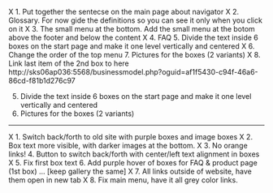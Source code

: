 X 1. Put together the sentecse on the main page about navigator
X 2. Glossary. For now gide the definitions so you can see it only when you click on it
X 3. The small menu at the bottom. Add the small menu at the botom above the footer and below the content
X 4. FAQ
5. Divide the text inside 6 boxes on the start page and make it one level vertically and centered
X 6. Change the order of the top menu
7. Pictures for the boxes (2 variants)
X 8. Link last item of the 2nd box to here http://sks06ap036:5568/businessmodel.php?oguid=af1f5430-c94f-46a6-86cd-f81b1d276c97

5. Divide the text inside 6 boxes on the start page and make it one level vertically and centered
7. Pictures for the boxes (2 variants)
--------------------------------------------------------------


X 1. Switch back/forth to old site with purple boxes and image boxes
X 2. Box text more visible, with darker images at the bottom.
X 3. No orange links!
4. Button to switch back/forth with center/left text alignment in boxes
X 5. Fix first box text
6. Add purple hover of boxes for FAQ & product page (1st box) ... [keep gallery the same]
X 7. All links outside of website, have them open in new tab
X 8. Fix main menu, have it all grey color links.